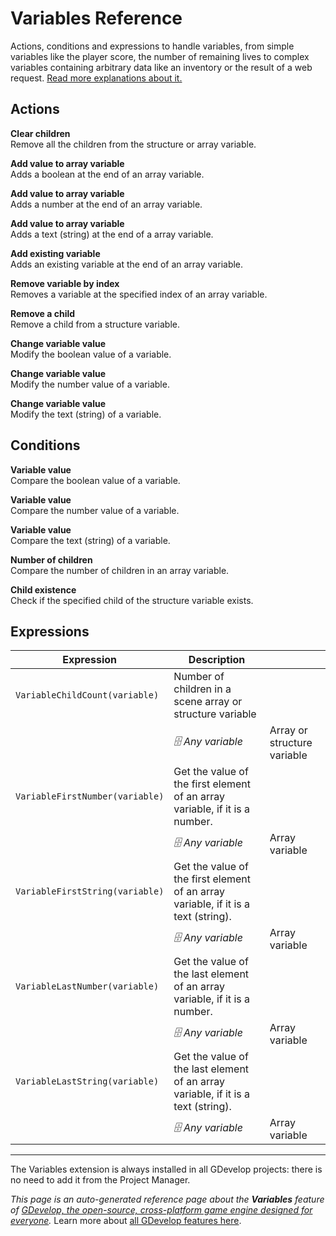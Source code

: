 # Variables Reference

Actions, conditions and expressions to handle variables, from simple variables like the player score, the number of remaining lives to complex variables containing arbitrary data like an inventory or the result of a web request. [Read more explanations about it.](/gdevelop5/all-features/variables)

## Actions

**Clear children**  
Remove all the children from the structure or array variable.

**Add value to array variable**  
Adds a boolean at the end of an array variable.

**Add value to array variable**  
Adds a number at the end of an array variable.

**Add value to array variable**  
Adds a text (string) at the end of a array variable.

**Add existing variable**  
Adds an existing variable at the end of an array variable.

**Remove variable by index**  
Removes a variable at the specified index of an array variable.

**Remove a child**  
Remove a child from a structure variable.

**Change variable value**  
Modify the boolean value of a variable.

**Change variable value**  
Modify the number value of a variable.

**Change variable value**  
Modify the text (string) of a variable.

## Conditions

**Variable value**  
Compare the boolean value of a variable.

**Variable value**  
Compare the number value of a variable.

**Variable value**  
Compare the text (string) of a variable.

**Number of children**  
Compare the number of children in an array variable.

**Child existence**  
Check if the specified child of the structure variable exists.

## Expressions

| Expression | Description |  |
|-----|-----|-----|
| `VariableChildCount(variable)` | Number of children in a scene array or structure variable ||
| | _🗄️ Any variable_ | Array or structure variable |
| `VariableFirstNumber(variable)` | Get the value of the first element of an array variable, if it is a number. ||
| | _🗄️ Any variable_ | Array variable |
| `VariableFirstString(variable)` | Get the value of the first element of an array variable, if it is a text (string). ||
| | _🗄️ Any variable_ | Array variable |
| `VariableLastNumber(variable)` | Get the value of the last element of an array variable, if it is a number. ||
| | _🗄️ Any variable_ | Array variable |
| `VariableLastString(variable)` | Get the value of the last element of an array variable, if it is a text (string). ||
| | _🗄️ Any variable_ | Array variable |



---

The Variables extension is always installed in all GDevelop projects: there is no need to add it from the Project Manager.

*This page is an auto-generated reference page about the **Variables** feature of [GDevelop, the open-source, cross-platform game engine designed for everyone](https://gdevelop.io/).* Learn more about [all GDevelop features here](/gdevelop5/all-features).